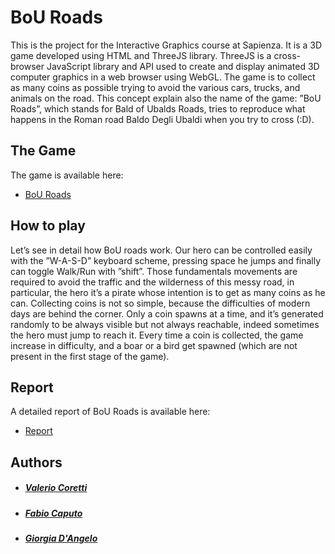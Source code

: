 # BoU Roads

This is the project for the Interactive Graphics course at Sapienza. It is a 3D game developed using HTML and ThreeJS library. ThreeJS is a cross-browser JavaScript library and API used to create and display animated 3D computer graphics in a web browser using WebGL. The game is to collect as many coins as possible trying to avoid the various cars, trucks, and animals on the road. This concept explain also the name of the game: ”BoU Roads”, which stands for Bald of Ubalds Roads, tries to reproduce what happens in the Roman road Baldo Degli Ubaldi when you try to cross (:D).

## The Game 
The game is available here:

* [BoU Roads](https://sapienzainteractivegraphicscourse.github.io/final-project-bou_team/)

## How to play

Let’s see in detail how BoU roads work. 
Our hero can be controlled easily with the ”W-A-S-D” keyboard scheme, pressing space he jumps and finally can toggle Walk/Run with ”shift”. Those fundamentals movements are required to avoid the traffic and the wilderness of this messy road, in particular, the hero it’s a pirate whose intention is to get as many coins as he can. Collecting coins is not so simple, because the difficulties of modern days are behind the corner. Only a coin spawns at a time, and it’s generated randomly to be always visible but not always reachable, indeed sometimes the hero must jump to reach it. Every time a coin is collected, the game increase in difficulty, and a boar or a bird get spawned (which are not present in the first stage of the game).

## Report
A detailed report of BoU Roads is available here:
* [Report](https://drive.google.com/file/d/1MuGpcJfjHMmC1tMb0JSYI8bIhYf64G-_/view?usp=sharing)

## Authors

* ##### [Valerio Coretti](https://www.linkedin.com/in/valerio-coretti-2913721a3)
* ##### [Fabio Caputo](https://www.linkedin.com/in/fabio-caputo-41163b171)
* ##### [Giorgia D'Angelo](https://www.linkedin.com/in/giorgia-d-angelo-07ab65142/)
